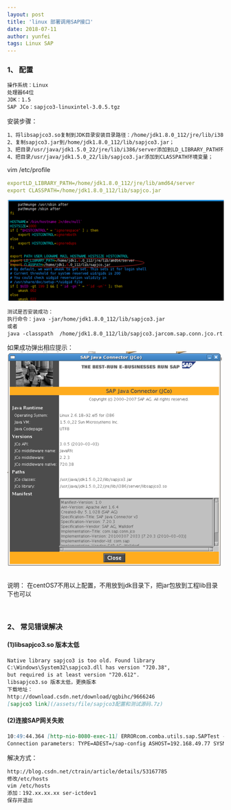 ```yaml
---
layout: post
title: 'linux 部署调用SAP接口'
date: 2018-07-11
author: yunfei
tags: Linux SAP
---
```


### 1、 配置

````markdown
操作系统：Linux
处理器64位
JDK：1.5
SAP JCo：sapjco3-linuxintel-3.0.5.tgz
````

安装步骤：
````markdown
1、将libsapjco3.so复制到JDK目录安装目录路径：/home/jdk1.8.0_112/jre/lib/i386/server；
2、复制sapjco3.jar到/home/jdk1.8.0_112/lib/sapjco3.jar；
3、把目录/usr/java/jdk1.5.0_22/jre/lib/i386/server添加到LD_LIBRARY_PATH环境变量；
4、把目录/usr/java/jdk1.5.0_22/lib/sapjco3.jar添加到CLASSPATH环境变量；
````

vim /etc/profile
```yaml
exportLD_LIBRARY_PATH=/home/jdk1.8.0_112/jre/lib/amd64/server
export CLASSPATH=/home/jdk1.8.0_112/lib/sapjco.jar
```
![image.png](/assets/img/etc-profile.png)

````markdown
测试是否安装成功：
执行命令：java -jar/home/jdk1.8.0_112/lib/sapjco3.jar
或者
java -classpath  /home/jdk1.8.0_112/lib/sapjco3.jarcom.sap.conn.jco.rt.About
````
如果成功弹出相应提示：
![image.png](/assets/img/sapjava.png)
 

说明：
在centOS7不用以上配置，不用放到jdk目录下，把jar包放到工程lib目录下也可以

 

### 2、 常见错误解决
#### (1)libsapjco3.so 版本太低
````markdown
Native library sapjco3 is too old. Found library
C:\Windows\System32\sapjco3.dll has version "720.38",
but required is at least version "720.612".
libsapjco3.so 版本太低，更换版本
下载地址：
http://download.csdn.net/download/qgbihc/9666246
[sapjco3 link](/assets/file/sapjco3配置和测试源码.7z)
````


#### (2)连接SAP网关失败
````markdown
10:49:44.364 [http-nio-8080-exec-11] ERRORcom.comba.utils.sap.SAPTest - Connect to SAP gateway failed
Connection parameters: TYPE=ADEST=/sap-config ASHOST=192.168.49.77 SYSNR=00 PCS=1
````

解决方式：
````markdown
http://blog.csdn.net/ctrain/article/details/53167785
修改/etc/hosts
vim /etc/hosts
添加：192.xx.xx.xx ser-ictdev1
保存并退出
````


